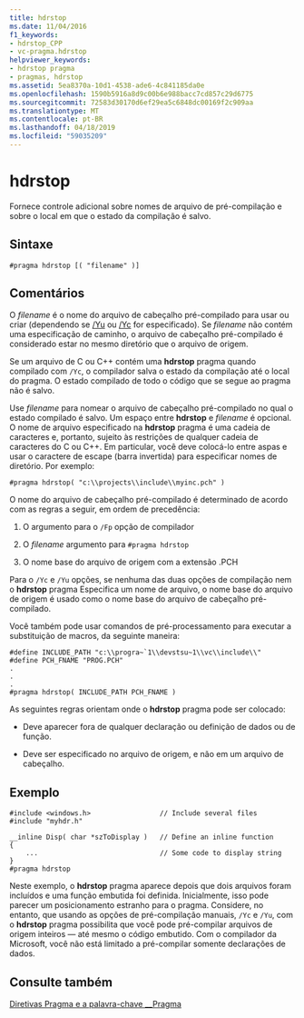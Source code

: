 ```yaml
---
title: hdrstop
ms.date: 11/04/2016
f1_keywords:
- hdrstop_CPP
- vc-pragma.hdrstop
helpviewer_keywords:
- hdrstop pragma
- pragmas, hdrstop
ms.assetid: 5ea8370a-10d1-4538-ade6-4c841185da0e
ms.openlocfilehash: 1590b5916a8d9c00b6e988bacc7cd857c29d6775
ms.sourcegitcommit: 72583d30170d6ef29ea5c6848dc00169f2c909aa
ms.translationtype: MT
ms.contentlocale: pt-BR
ms.lasthandoff: 04/18/2019
ms.locfileid: "59035209"
---
```

# <a name="hdrstop"></a>hdrstop
Fornece controle adicional sobre nomes de arquivo de pré-compilação e sobre o local em que o estado da compilação é salvo.

## <a name="syntax"></a>Sintaxe

```
#pragma hdrstop [( "filename" )]
```

## <a name="remarks"></a>Comentários

O *filename* é o nome do arquivo de cabeçalho pré-compilado para usar ou criar (dependendo se [/Yu](../build/reference/yu-use-precompiled-header-file.md) ou [/Yc](../build/reference/yc-create-precompiled-header-file.md) for especificado). Se *filename* não contém uma especificação de caminho, o arquivo de cabeçalho pré-compilado é considerado estar no mesmo diretório que o arquivo de origem.

Se um arquivo de C ou C++ contém uma **hdrstop** pragma quando compilado com `/Yc`, o compilador salva o estado da compilação até o local do pragma. O estado compilado de todo o código que se segue ao pragma não é salvo.

Use *filename* para nomear o arquivo de cabeçalho pré-compilado no qual o estado compilado é salvo. Um espaço entre **hdrstop** e *filename* é opcional. O nome de arquivo especificado na **hdrstop** pragma é uma cadeia de caracteres e, portanto, sujeito às restrições de qualquer cadeia de caracteres do C ou C++. Em particular, você deve colocá-lo entre aspas e usar o caractere de escape (barra invertida) para especificar nomes de diretório. Por exemplo:

```
#pragma hdrstop( "c:\\projects\\include\\myinc.pch" )
```

O nome do arquivo de cabeçalho pré-compilado é determinado de acordo com as regras a seguir, em ordem de precedência:

1. O argumento para o `/Fp` opção de compilador

2. O *filename* argumento para `#pragma hdrstop`

3. O nome base do arquivo de origem com a extensão .PCH

Para o `/Yc` e `/Yu` opções, se nenhuma das duas opções de compilação nem o **hdrstop** pragma Especifica um nome de arquivo, o nome base do arquivo de origem é usado como o nome base do arquivo de cabeçalho pré-compilado.

Você também pode usar comandos de pré-processamento para executar a substituição de macros, da seguinte maneira:

```
#define INCLUDE_PATH "c:\\progra~`1\\devstsu~1\\vc\\include\\"
#define PCH_FNAME "PROG.PCH"
.
.
.
#pragma hdrstop( INCLUDE_PATH PCH_FNAME )
```

As seguintes regras orientam onde o **hdrstop** pragma pode ser colocado:

- Deve aparecer fora de qualquer declaração ou definição de dados ou de função.

- Deve ser especificado no arquivo de origem, e não em um arquivo de cabeçalho.

## <a name="example"></a>Exemplo

```
#include <windows.h>                 // Include several files
#include "myhdr.h"

__inline Disp( char *szToDisplay )   // Define an inline function
{
    ...                              // Some code to display string
}
#pragma hdrstop
```

Neste exemplo, o **hdrstop** pragma aparece depois que dois arquivos foram incluídos e uma função embutida foi definida. Inicialmente, isso pode parecer um posicionamento estranho para o pragma. Considere, no entanto, que usando as opções de pré-compilação manuais, `/Yc` e `/Yu`, com o **hdrstop** pragma possibilita que você pode pré-compilar arquivos de origem inteiros — até mesmo o código embutido. Com o compilador da Microsoft, você não está limitado a pré-compilar somente declarações de dados.

## <a name="see-also"></a>Consulte também

[Diretivas Pragma e a palavra-chave __Pragma](../preprocessor/pragma-directives-and-the-pragma-keyword.md)